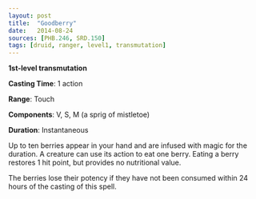```yaml
---
layout: post
title:  "Goodberry"
date:   2014-08-24
sources: [PHB.246, SRD.150]
tags: [druid, ranger, level1, transmutation]
---
```


**1st-level transmutation**

**Casting Time**: 1 action

**Range**: Touch

**Components**: V, S, M (a sprig of mistletoe)

**Duration**: Instantaneous

Up to ten berries appear in your hand and are infused with magic for the duration. A creature can use its action to eat one berry. Eating a berry restores 1 hit point, but provides no nutritional value.

The berries lose their potency if they have not been consumed within 24 hours of the casting of this spell.
